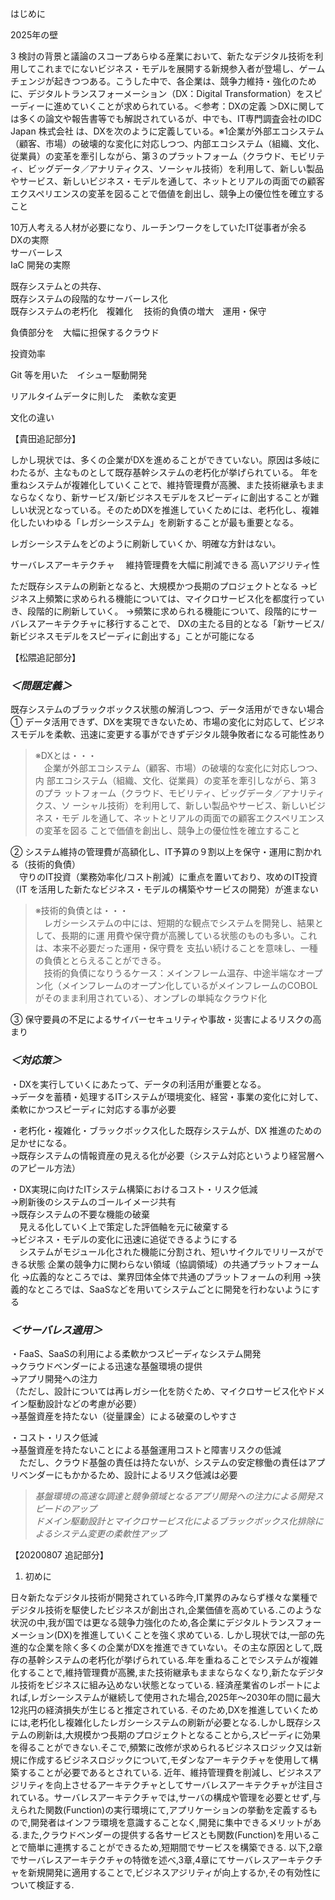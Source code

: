 はじめに

2025年の壁

 3 検討の背景と議論のスコープあらゆる産業において、新たなデジタル技術を利用してこれまでにないビジネス・モデルを展開する新規参入者が登場し、ゲームチェンジが起きつつある。こうした中で、各企業は、競争力維持・強化のために、デジタルトランスフォーメーション（DX：Digital Transformation）をスピーディーに進めていくことが求められている。＜参考：DXの定義  ＞DXに関しては多くの論文や報告書等でも解説されているが、中でも、IT専門調査会社のIDC Japan 株式会社  は、DXを次のように定義している。※1企業が外部エコシステム（顧客、市場）の破壊的な変化に対応しつつ、内部エコシステム（組織、文化、従業員）の変革を牽引しながら、第３のプラットフォーム（クラウド、モビリティ、ビッグデータ／アナリティクス、ソーシャル技術）を利用して、新しい製品やサービス、新しいビジネス・モデルを通して、ネットとリアルの両面での顧客エクスペリエンスの変革を図ることで価値を創出し、競争上の優位性を確立すること
 
 
  10万人考える人材が必要になり、ルーチンワークをしていたIT従事者が余る  
DXの実際  
サーバーレス  
IaC
開発の実際  

既存システムとの共存、  
既存システムの段階的なサーバーレス化  
既存システムの老朽化　複雑化　 
技術的負債の増大　運用・保守  

負債部分を　大幅に担保するクラウド　

投資効率  

Git 等を用いた　イシュー駆動開発  

リアルタイムデータに則した　柔軟な変更

文化の違い

【貴田追記部分】

しかし現状では、多くの企業がDXを進めることができていない。原因は多岐にわたるが、主なものとして既存基幹システムの老朽化が挙げられている。
年を重ねシステムが複雑化していくことで、維持管理費が高騰、また技術継承もままならなくなり、新サービス/新ビジネスモデルをスピーディに創出することが難しい状況となっている。そのためDXを推進していくためには、老朽化し、複雑化したいわゆる「レガシーシステム」を刷新することが最も重要となる。

レガシーシステムをどのように刷新していくか、明確な方針はない。

サーバレスアーキテクチャ
　維持管理費を大幅に削減できる
  高いアジリティ性

ただ既存システムの刷新となると、大規模かつ長期のプロジェクトとなる
→ビジネス上頻繁に求められる機能については、マイクロサービス化を都度行っていき、段階的に刷新していく。
→頻繁に求められる機能について、段階的にサーバレスアーキテクチャに移行することで、
 DXの主たる目的となる「新サービス/新ビジネスモデルをスピーディに創出する」ことが可能になる
 


【松隈追記部分】
### ***＜問題定義＞***
既存システムのブラックボックス状態の解消しつつ、データ活用ができない場合  
① データ活用できず、DXを実現できないため、市場の変化に対応して、ビジネスモデルを柔軟、迅速に変更する事ができずデジタル競争敗者になる可能性あり

> ※DXとは・・・  
　企業が外部エコシステム（顧客、市場）の破壊的な変化に対応しつつ、内
部エコシステム（組織、文化、従業員）の変革を牽引しながら、第３のプラ
ットフォーム（クラウド、モビリティ、ビッグデータ／アナリティクス、ソ
ーシャル技術）を利用して、新しい製品やサービス、新しいビジネス・モデ
ルを通して、ネットとリアルの両面での顧客エクスペリエンスの変革を図る
ことで価値を創出し、競争上の優位性を確立すること

② システム維持の管理費が高額化し、IT予算の９割以上を保守・運用に割かれる（技術的負債）  
　守りのIT投資（業務効率化/コスト削減）に重点を置いており、攻めのIT投資（IT を活用した新たなビジネス・モデルの構築やサービスの開発）が進まない

> ※技術的負債とは・・・  
　レガシーシステムの中には、短期的な観点でシステムを開発し、結果として、長期的に運
用費や保守費が高騰している状態のものも多い。これは、本来不必要だった運用・保守費を
支払い続けることを意味し、一種の負債ととらえることができる。  
　技術的負債になりうるケース：メインフレーム温存、中途半端なオープン化（メインフレームのオープン化しているがメインフレームのCOBOLがそのまま利用されている）、オンプレの単純なクラウド化

③ 保守要員の不足によるサイバーセキュリティや事故・災害によるリスクの高まり


### ***＜対応策＞***
・DXを実行していくにあたって、データの利活用が重要となる。  
→データを蓄積・処理するITシステムが環境変化、経営・事業の変化に対して、柔軟にかつスピーディに対応する事が必要

・老朽化・複雑化・ブラックボックス化した既存システムが、DX
推進のための足かせになる。  
→既存システムの情報資産の見える化が必要（システム対応というより経営層へのアピール方法）

・DX実現に向けたITシステム構築におけるコスト・リスク低減  
→刷新後のシステムのゴールイメージ共有  
→既存システムの不要な機能の破棄  
　見える化していく上で策定した評価軸を元に破棄する  
→ビジネス・モデルの変化に迅速に追従できるようにする  
　システムがモジュール化された機能に分割され、短いサイクルでリリースができる状態
企業の競争力に関わらない領域（協調領域）の共通プラットフォーム化
→広義的なところでは、業界団体全体で共通のプラットフォームの利用
→狭義的なところでは、SaaSなどを用いてシステムごとに開発を行わないようにする


### ***＜サーバレス適用＞***
・FaaS、SaaSの利用による柔軟かつスピーディなシステム開発  
→クラウドベンダーによる迅速な基盤環境の提供  
→アプリ開発への注力  
（ただし、設計については再レガシー化を防ぐため、マイクロサービス化やドメイン駆動設計などの考慮が必要）  
→基盤資産を持たない（従量課金）による破棄のしやすさ  

・コスト・リスク低減  
→基盤資産を持たないことによる基盤運用コストと障害リスクの低減  
　ただし、クラウド基盤の責任は持たないが、システムの安定稼働の責任はアプリベンダーにもかかるため、設計によるリスク低減は必要 
  
> *基盤環境の高速な調達と競争領域となるアプリ開発への注力による開発スピードのアップ*  
> *ドメイン駆動設計とマイクロサービス化によるブラックボックス化排除によるシステム変更の柔軟性アップ*

【20200807 追記部分】

1.	初めに

日々新たなデジタル技術が開発されている昨今,IT業界のみならず様々な業種でデジタル技術を駆使したビジネスが創出され,企業価値を高めている.このような状況の中,我が国では更なる競争力強化のため,各企業にデジタルトランスフォーメーション(DX)を推進していくことを強く求めている.
しかし現状では,一部の先進的な企業を除く多くの企業がDXを推進できていない。その主な原因として,既存の基幹システムの老朽化が挙げられている.年を重ねることでシステムが複雑化することで,維持管理費が高騰,また技術継承もままならなくなり,新たなデジタル技術をビジネスに組み込めない状態となっている.
経済産業省のレポートによれば,レガシーシステムが継続して使用された場合,2025年～2030年の間に最大12兆円の経済損失が生じると推定されている.
そのため,DXを推進していくためには,老朽化し複雑化したレガシーシステムの刷新が必要となる.しかし既存システムの刷新は,大規模かつ長期のプロジェクトとなることから,スピーディに効果を得ることができない.そこで,頻繁に改修が求められるビジネスロジック又は新規に作成するビジネスロジックについて,モダンなアーキテクチャを使用して構築することが必要であるとされている.
近年、維持管理費を削減し、ビジネスアジリティを向上させるアーキテクチャとしてサーバレスアーキテクチャが注目されている。サーバレスアーキテクチャでは,サーバの構成や管理を必要とせず,与えられた関数(Function)の実行環境にて,アプリケーションの挙動を定義するもので,開発者はインフラ環境を意識することなく,開発に集中できるメリットがある.また,クラウドベンダーの提供する各サービスとも関数(Function)を用いることで簡単に連携することができるため,短期間でサービスを構築できる.
以下,2章でサーバレスアーキテクチャの特徴を述べ,3章,4章にてサーバレスアーキテクチャを新規開発に適用することで,ビジネスアジリティが向上するか,その有効性について検証する.
